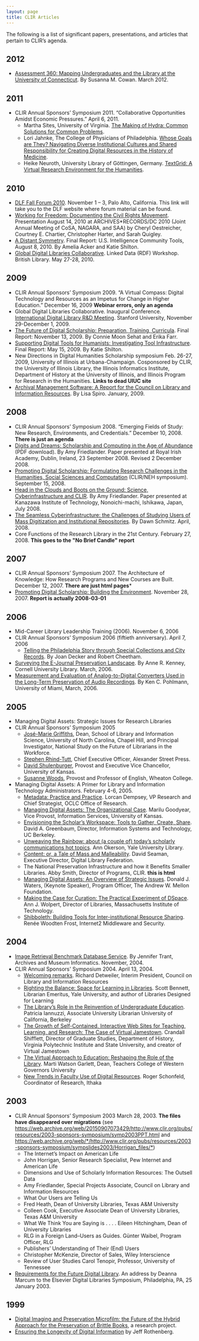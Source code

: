 ```yaml
---
layout: page
title: CLIR Articles
---
```


The following is a list of significant papers, presentations, and articles that pertain to CLIR’s agenda.

## 2012

* [Assessment 360: Mapping Undergraduates and the Library at the University of Connecticut](https://zenodo.org/record/7616115). By Susanna M. Cowan. March 2012.

## 2011

* CLIR Annual Sponsors’ Symposium 2011. “Collaborative Opportunities Amidst Economic Pressures.” April 6, 2011.
  * Martha Sites, University of Virginia. [The Making of Hydra: Common Solutions for Common Problems](https://zenodo.org/record/7616075).
  * Lori Jahnke, The College of Physicians of Philadelphia. [Whose Goals are They? Navigating Diverse Institutional Cultures and Shared Responsibility for Creating Digital Resources in the History of Medicine](https://zenodo.org/record/7616083).
  * Heike Neuroth, University Library of Göttingen, Germany. [TextGrid: A Virtual Research Environment for the Humanities](https://zenodo.org/record/7616105).


## 2010

* [DLF Fall Forum 2010](https://www.diglib.org/dlf-events/fall2010/). November 1 – 3, Palo Alto, California. This link will take you to the DLF website where forum material can be found.
* [Working for Freedom: Documenting the Civil Rights Movement](https://zenodo.org/record/7615839). Presentation August 14, 2010 at ARCHIVES*RECORDS/DC 2010 (Joint Annual Meeting of CoSA, NAGARA, and SAA) by Cheryl Oestreicher, Courtney E. Chartier, Christopher Harter, and Sarah Quigley.
* [A Distant Symmetry](https://zenodo.org/record/7615859). Final Report: U.S. Intelligence Community Tools, August 8, 2010. By Amelia Acker and Katie Shilton.
* [Global Digital Libraries Collaborative](https://zenodo.org/record/7615880). Linked Data (RDF) Workshop. British Library. May 27-28, 2010.


## 2009

* CLIR Annual Sponsors’ Symposium 2009. “A Virtual Compass: Digital Technology and Resources as an Impetus for Change in Higher Education.”
December 16, 2009 **Webinar errors, only an agenda**
* Global Digital Libraries Collaborative. Inaugural Conference. [International Digital Library R&D Meeting](https://zenodo.org/record/7615813). Stanford University, November 29-December 1, 2009.
* [The Future of Digital Scholarship: Preparation, Training, Curricula](https://zenodo.org/record/7615497). Final Report: November 13, 2009. By Connie Moon Sehat and Erika Farr.
* [Supporting Digital Tools for Humanists: Investigating Tool Infrastructure](https://zenodo.org/record/7615495). Final Report: May 15, 2009. By Katie Shilton.
* New Directions in Digital Humanities Scholarship symposium Feb. 26-27, 2009, University of Illinois at Urbana-Champaign. Cosponsored by CLIR, the University of Illinois Library, the Illinois Informatics Institute, Department of History at the University of Illinois, and Illinois Program for Research in the Humanities. **Links to dead UIUC site**
* [Archival Management Software: A Report for the Council on Library and Information Resources](https://zenodo.org/record/7615490). By Lisa Spiro. January, 2009.

## 2008

* CLIR Annual Sponsors’ Symposium 2008. “Emerging Fields of Study: New Research, Environments, and Credentials.” December 10, 2008. **There is just an agenda**
* [Digits and Dreams: Scholarship and Computing in the Age of Abundance]() (PDF download). By Amy Friedlander. Paper presented at Royal Irish Academy, Dublin, Ireland, 23 September 2008. Revised 2 December 2008.
* [Promoting Digital Scholarship: Formulating Research Challenges in the Humanities, Social Sciences and Computation](https://zenodo.org/record/7615476) (CLIR/NEH symposium). September 15, 2008.
* [Head in the Clouds and Boots on the Ground: Science, Cyberinfrastructure and CLIR](https://zenodo.org/record/7615466). By Amy Friedlander. Paper presented at Kanazawa Institute of Technology, Nonoichi-machi, Ishikawa, Japan, July 2008.
* [The Seamless Cyberinfrastructure: the Challenges of Studying Users of Mass Digitization and Institutional Repositories](https://zenodo.org/record/7615462). By Dawn Schmitz. April, 2008.
* Core Functions of the Research Library in the 21st Century. February 27, 2008. **This goes to the "No Brief Candle" report**

## 2007
* CLIR Annual Sponsors’ Symposium 2007. The Architecture of Knowledge: How Research Programs and New Courses are Built. December 12, 2007. **There are just html pages***
* [Promoting Digital Scholarship: Building the Environment](https://zenodo.org/record/7615443). November 28, 2007. **Report is actually 2008-03-01**

## 2006

* Mid-Career Library Leadership Training (2006). November 6, 2006
* CLIR Annual Sponsors’ Symposium 2006 (fiftieth anniversary). April 7, 2006
  * [Telling the Philadelphia Story through Special Collections and City Records](https://zenodo.org/record/7618722). By Joan Decker and Robert Cheetham.
* [Surveying the E-Journal Preservation Landscape](https://zenodo.org/record/7613340). By Anne R. Kenney, Cornell University Library. March, 2006.
* [Measurement and Evaluation of Analog-to-Digital Converters Used in the Long-Term Preservation of Audio Recordings](https://zenodo.org/record/7613324). By Ken C. Pohlmann, University of Miami, March, 2006.

## 2005

* Managing Digital Assets: Strategic Issues for Research Libraries
* CLIR Annual Sponsors’ Symposium 2005
  * [José-Marie Griffiths](https://zenodo.org/record/7616133), Dean, School of Library and Information Science, University of North Carolina, Chapel Hill, and Principal Investigator, National Study on the Future of Librarians in the Workforce.
  * [Stephen Rhind-Tutt](https://zenodo.org/record/7616127), Chief Executive Officer, Alexander Street Press.
  * [David Shulenburger](https://zenodo.org/record/7616160), Provost and Executive Vice Chancellor, University of Kansas.
  * [Susanne Woods](https://zenodo.org/record/7616178), Provost and Professor of English, Wheaton College.
* Managing Digital Assets: A Primer for Library and Information Technology Administrators. February 4-6, 2005.
  * [Metadata: Practice and Practice](https://zenodo.org/record/7616184). Lorcan Dempsey, VP Research and Chief Strategist, OCLC Office of Research. 
  * [Managing Digital Assets: The Organizational Case](https://zenodo.org/record/7616197). Marilu Goodyear, Vice Provost, Information Services, University of Kansas. 
  * [Envisioning the Scholar’s Workspace: Tools to Gather, Create, Share](https://zenodo.org/record/7616207). David A. Greenbaum, Director, Information Systems and Technology, UC Berkeley.
  * [Unweaving the Rainbow: about (a couple of) today’s scholarly communications hot topics](https://zenodo.org/record/7616217). Ann Okerson, Yale University Library. 
  * [Content: or, a Tale of Mass and Malleability](https://zenodo.org/record/7616234). David Seaman, Executive Director, Digital Library Federation. 
  * The National Preservation Infrastructure and how it Benefits Smaller Libraries. Abby Smith, Director of Programs, CLIR. **this is html** 
  * [Managing Digital Assets: An Overview of Strategic Issues](https://zenodo.org/record/7616383). Donald J. Waters, (Keynote Speaker), Program Officer, The Andrew W. Mellon Foundation. 
  * [Making the Case for Curation: The Practical Experiment of DSpace](https://zenodo.org/record/7616413). Ann J. Wolpert, Director of Libraries, Massachusetts Institute of Technology. 
  * [Shibboleth: Building Tools for Inter-institutional Resource Sharing](https://zenodo.org/record/7616420). Renée Woodten Frost, Internet2 Middleware and Security. 


## 2004 

* [Image Retrieval Benchmark Database Service](https://zenodo.org/record/7613312). By Jennifer Trant, Archives and Museum Informatics. November, 2004.
* CLIR Annual Sponsors' Symposium 2004. April 13, 2004.
  * [Welcoming remarks](https://zenodo.org/record/7613257). Richard Detweiler, Interim President, Council on Library and Information Resources
  * [Righting the Balance: Space for Learning in Libraries](https://zenodo.org/record/7613267). Scott Bennett, Librarian Emeritus, Yale University, and author of Libraries Designed for Learning
  * [The Library’s Role in the Reinvention of Undergraduate Education](https://zenodo.org/record/7613274). Patricia Iannuzzi, Associate University Librarian University of California, Berkeley
  * [The Growth of Self-Contained, Interactive Web Sites for Teaching, Learning, and Research: The Case of Virtual Jamestown](https://zenodo.org/record/7613282). Crandall Shifflett, Director of Graduate Studies, Department of History, Virginia Polytechnic Institute and State University, and creator of Virtual Jamestown
  * [The Virtual Approach to Education: Reshaping the Role of the Library](https://zenodo.org/record/7613291). Marti Watson Garlett, Dean, Teachers College of Western Governors University
  * [New Trends in Faculty Use of Digital Resources](https://zenodo.org/record/7613293). Roger Schonfeld, Coordinator of Research, Ithaka


## 2003

* CLIR Annual Sponsors’ Symposium 2003 March 28, 2003. **The files have disappeared over migrations** (see <https://web.archive.org/web/20150907073429/http://www.clir.org/pubs/resources/2003-sponsors-symposium/symp2003PPT.html> and <https://web.archive.org/web/*/http://www.clir.org/pubs/resources/2003-sponsors-symposium/sympslides2003/Horrigan_files/*>)
  * The Internet’s Impact on American Life
  * John Horrigan, Senior Research Specialist, Pew Internet and American Life
  * Dimensions and Use of Scholarly Information Resources: The Outsell Data
  * Amy Friedlander, Special Projects Associate, Council on Library and Information Resources
  * What Our Users are Telling Us
  * Fred Heath, Dean of University Libraries, Texas A&M University
  * Colleen Cook, Executive Associate Dean of University Libraries, Texas A&M University
  * What We Think You are Saying is . . . . Eileen Hitchingham, Dean of University Libraries
  * RLG in a Foreign Land–Users as Guides. Günter Waibel, Program Officer, RLG
  * Publishers’ Understanding of Their (End) Users
  * Christopher McKenzie, Director of Sales, Wiley Interscience
  * Review of User Studies Carol Tenopir, Professor, University of Tennessee
* [Requirements for the Future Digital Library](https://zenodo.org/record/7613233). An address by Deanna Marcum to the Elsevier Digital Libraries Symposium, Philadelphia, PA, 25 January 2003.

## 1999

* [Digital Imaging and Preservation Microfilm: the Future of the Hybrid Approach for the Preservation of Brittle Books](https://zenodo.org/record/7613215), a research project.
* [Ensuring the Longevity of Digital Information](https://zenodo.org/record/7613173) by Jeff Rothenberg. 